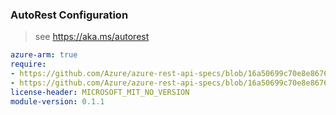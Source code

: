 ### AutoRest Configuration

> see https://aka.ms/autorest

``` yaml
azure-arm: true
require:
- https://github.com/Azure/azure-rest-api-specs/blob/16a50699c70e8e86765dd46b84a9185067debfa7/specification/policyinsights/resource-manager/readme.md
- https://github.com/Azure/azure-rest-api-specs/blob/16a50699c70e8e86765dd46b84a9185067debfa7/specification/policyinsights/resource-manager/readme.go.md
license-header: MICROSOFT_MIT_NO_VERSION
module-version: 0.1.1

```